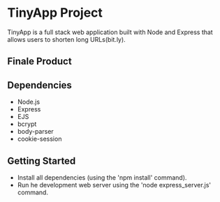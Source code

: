# TinyApp Project

TinyApp is a full stack web application built with Node and Express that allows users to shorten long URLs(bit.ly).

## Finale Product

## Dependencies

- Node.js
- Express
- EJS
- bcrypt
- body-parser
- cookie-session

## Getting Started

- Install all dependencies (using the 'npm install' command).
- Run he development web server using the 'node express_server.js' command. 
